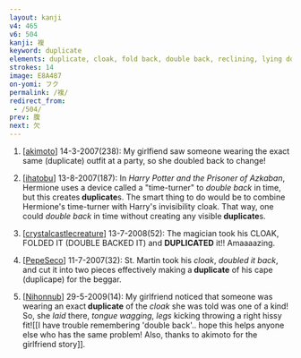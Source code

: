 ```yaml
---
layout: kanji
v4: 465
v6: 504
kanji: 複
keyword: duplicate
elements: duplicate, cloak, fold back, double back, reclining, lying down, sun, day, walking legs
strokes: 14
image: E8A487
on-yomi: フク
permalink: /複/
redirect_from:
 - /504/
prev: 腹
next: 欠
---
```


1) [<a href="http://kanji.koohii.com/profile/akimoto">akimoto</a>] 14-3-2007(238): My girlfiend saw someone wearing the exact same (duplicate) outfit at a party, so she doubled back to change!

2) [<a href="http://kanji.koohii.com/profile/ihatobu">ihatobu</a>] 13-8-2007(187): In <em>Harry Potter and the Prisoner of Azkaban</em>, Hermione uses a device called a &quot;time-turner&quot; to <em>double back</em> in time, but this creates<strong> duplicate</strong>s. The smart thing to do would be to combine Hermione&#039;s time-turner with Harry&#039;s invisibility cloak. That way, one could <em>double back</em> in time without creating any visible<strong> duplicate</strong>s.

3) [<a href="http://kanji.koohii.com/profile/crystalcastlecreature">crystalcastlecreature</a>] 13-7-2008(52): The magician took his CLOAK, FOLDED IT (DOUBLE BACKED IT) and <strong>DUPLICATED</strong> it!! Amaaaazing.

4) [<a href="http://kanji.koohii.com/profile/PepeSeco">PepeSeco</a>] 11-7-2007(32): St. Martin took his <em>cloak</em>, <em>doubled it back</em>, and cut it into two pieces effectively making a<strong> duplicate</strong> of his cape (duplicape) for the beggar.

5) [<a href="http://kanji.koohii.com/profile/Nihonnub">Nihonnub</a>] 29-5-2009(14): My girlfriend noticed that someone was wearing an exact<strong> duplicate</strong> of the <em>cloak</em> she was told was one of a kind! So, she <em>laid</em> there, <em>tongue wagging</em>, <em>legs</em> kicking throwing a right hissy fit![[I have trouble remembering &#039;double back&#039;.. hope this helps anyone else who has the same problem! Also, thanks to akimoto for the girlfriend story]].

